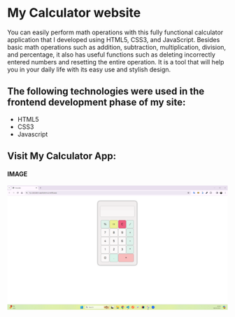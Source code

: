 <h1>My Calculator website</h1>

You can easily perform math operations with this fully functional calculator application that I developed using HTML5, CSS3, and JavaScript. Besides basic math operations such as addition, subtraction, multiplication, division, and percentage, it also has useful functions such as deleting incorrectly entered numbers and resetting the entire operation. It is a tool that will help you in your daily life with its easy use and stylish design.

<h2> The following technologies were used in the frontend development phase of my site: </h2>

- HTML5
- CSS3
- Javascript

<h2> Visit My Calculator App: </h2>

<h4>IMAGE</h4>

![](images/calculator-img.png)
